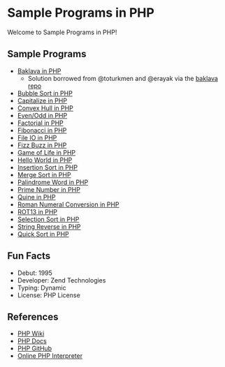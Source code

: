 # Sample Programs in PHP

Welcome to Sample Programs in PHP!

## Sample Programs

- [Baklava in PHP][8]
  - Solution borrowed from @toturkmen and @erayak via the [baklava repo][1]
- [Bubble Sort in PHP][12]
- [Capitalize in PHP][16]
- [Convex Hull in PHP][23]
- [Even/Odd in PHP][22]
- [Factorial in PHP][13]
- [Fibonacci in PHP][9]
- [File IO in PHP][19]
- [Fizz Buzz in PHP][3]
- [Game of Life in PHP][21]
- [Hello World in PHP][2]
- [Insertion Sort in PHP][17]
- [Merge Sort in PHP][14]
- [Palindrome Word in PHP][11]
- [Prime Number in PHP][20]
- [Quine in PHP][25]
- [Roman Numeral Conversion in PHP][18]
- [ROT13 in PHP][15]
- [Selection Sort in PHP][24]
- [String Reverse in PHP][10]
- [Quick Sort in PHP][26]

## Fun Facts

- Debut: 1995
- Developer: Zend Technologies
- Typing: Dynamic
- License: PHP License

## References

- [PHP Wiki][4]
- [PHP Docs][5]
- [PHP GitHub][6]
- [Online PHP Interpreter][7]

[1]: https://github.com/toturkmen/baklava
[2]: https://therenegadecoder.com/code/hello-world-in-php/
[3]: https://github.com/TheRenegadeCoder/sample-programs/issues/402
[4]: https://en.wikipedia.org/wiki/PHP
[5]: http://www.php.net/
[6]: https://github.com/php/php-src
[7]: http://www.runphponline.com/
[8]: https://github.com/TheRenegadeCoder/sample-programs/issues/431
[9]: https://github.com/TheRenegadeCoder/sample-programs/issues/941
[10]: https://github.com/TheRenegadeCoder/sample-programs/issues/1117
[11]: https://github.com/TheRenegadeCoder/sample-programs/issues/1121
[12]: https://github.com/TheRenegadeCoder/sample-programs/issues/1175
[13]: https://github.com/TheRenegadeCoder/sample-programs/issues/1520
[14]: https://www.w3resource.com/php-exercises/searching-and-sorting-algorithm/searching-and-sorting-algorithm-exercise-17.php
[15]: https://github.com/TheRenegadeCoder/sample-programs/issues/1530
[16]: https://github.com/TheRenegadeCoder/sample-programs/issues/1533
[17]: https://github.com/TheRenegadeCoder/sample-programs/issues/1524
[18]: https://github.com/TheRenegadeCoder/sample-programs/issues/1532
[19]: https://github.com/TheRenegadeCoder/sample-programs/issues/1528
[20]: https://github.com/TheRenegadeCoder/sample-programs/issues/1522
[24]: https://github.com/TheRenegadeCoder/sample-programs/issues/1638
[21]: https://github.com/TheRenegadeCoder/sample-programs/issues/1518
[26]: https://github.com/TheRenegadeCoder/sample-programs/issues/1636
[22]: https://github.com/TheRenegadeCoder/sample-programs/issues/1523
[23]: https://github.com/TheRenegadeCoder/sample-programs/issues/1534
[25]: https://github.com/TheRenegadeCoder/sample-programs/issues/1529

